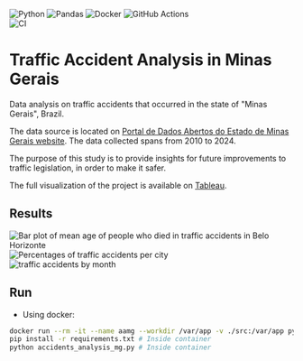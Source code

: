 ![Python](https://img.shields.io/badge/python-3670A0?style=for-the-badge&logo=python&logoColor=ffdd54)
![Pandas](https://img.shields.io/badge/pandas-%23150458.svg?style=for-the-badge&logo=pandas&logoColor=white)
![Docker](https://img.shields.io/badge/docker-%230db7ed.svg?style=for-the-badge&logo=docker&logoColor=white)
![GitHub Actions](https://img.shields.io/badge/github%20actions-%232671E5.svg?style=for-the-badge&logo=githubactions&logoColor=white)
<br>
![CI](https://github.com/vncsmyrnk/traffic-accidents-analysis-mg/actions/workflows/ci.yml/badge.svg)
<br>

# Traffic Accident Analysis in Minas Gerais

Data analysis on traffic accidents that occurred in the state of "Minas Gerais", Brazil.

The data source is located on [Portal de Dados Abertos do Estado de Minas Gerais website](https://dados.mg.gov.br/dataset/dados_acidentes_terrestres/resource/51c9d227-5ac8-44d5-9b8b-fc894df8032a). The data collected spans from 2010 to 2024.

The purpose of this study is to provide insights for future improvements to traffic legislation, in order to make it safer.

The full visualization of the project is available on [Tableau](https://public.tableau.com/app/profile/vinicius.mayrink/viz/TrafficAccidentAnalysisinMinasGerais/Dashboard1).

## Results

![Bar plot of mean age of people who died in traffic accidents in Belo Horizonte](https://github.com/vncsmyrnk/traffic-accidents-analysis-mg/blob/main/src/output/mean_age_per_year_in_bh.png)
<br>
![Percentages of traffic accidents per city](https://github.com/vncsmyrnk/traffic-accidents-analysis-mg/blob/main/src/output/percentages_of_traffic_accidents_per_city.png)
<br>
![traffic accidents by month](https://github.com/vncsmyrnk/traffic-accidents-analysis-mg/blob/main/src/output/traffic_accidents_by_month_plot.png)

## Run

- Using docker:

```bash
docker run --rm -it --name aamg --workdir /var/app -v ./src:/var/app python:3-alpine sh
pip install -r requirements.txt # Inside container
python accidents_analysis_mg.py # Inside container
```
